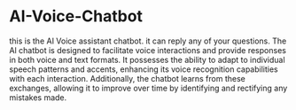 # AI-Voice-Chatbot
this is the AI Voice assistant chatbot. it can reply any of your questions.
The Al chatbot is designed to facilitate voice interactions and provide responses in
both voice and text formats. It possesses the ability to adapt to individual speech
patterns and accents, enhancing its voice recognition capabilities with each
interaction. Additionally, the chatbot learns from these exchanges, allowing it to
improve over time by identifying and rectifying any mistakes made.
